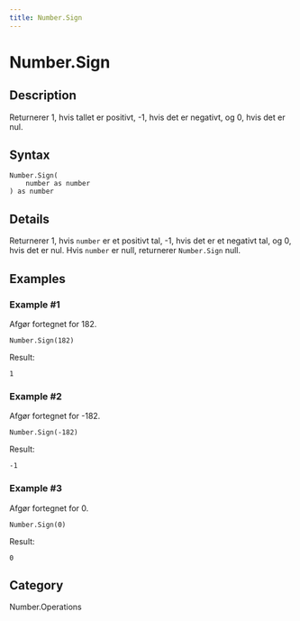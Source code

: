 ```yaml
---
title: Number.Sign
---
```


# Number.Sign


## Description

Returnerer 1, hvis tallet er positivt, -1, hvis det er negativt, og 0, hvis det er nul.


## Syntax

```powerquery
Number.Sign(
    number as number
) as number
```


## Details

Returnerer 1, hvis <code>number</code> er et positivt tal, -1, hvis det er et negativt tal, og 0, hvis det er nul.    Hvis <code>number</code> er null, returnerer <code>Number.Sign</code> null.


## Examples

### Example #1 
Afgør fortegnet for 182.
```powerquery
Number.Sign(182)
```

Result: 
```powerquery
1
```


### Example #2 
Afgør fortegnet for -182.
```powerquery
Number.Sign(-182)
```

Result: 
```powerquery
-1
```


### Example #3 
Afgør fortegnet for 0.
```powerquery
Number.Sign(0)
```

Result: 
```powerquery
0
```




## Category
Number.Operations
